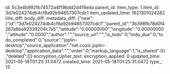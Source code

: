 id: 5c3e4b992fb74572a4f19bdd2d416eda
parent_id: 
item_type: 1
item_id: 3d7e024274db4cf8a92b94657307cdc1
item_updated_time: 1621301024282
title_diff: 
body_diff: 
metadata_diff: {"new":{"id":"3d7e024274db4cf8a92b94657307cdc1","parent_id":"3b398fb78d0f4267a6ba92339204c7a5","latitude":"0.00000000","longitude":"0.00000000","altitude":"0.0000","author":"","source_url":"","is_todo":0,"todo_due":0,"todo_completed":0,"source":"joplin-desktop","source_application":"net.cozic.joplin-desktop","application_data":"","order":0,"markup_language":1,"is_shared":0},"deleted":[]}
encryption_cipher_text: 
encryption_applied: 0
updated_time: 2021-05-18T01:25:31.047Z
created_time: 2021-05-18T01:25:31.047Z
type_: 13